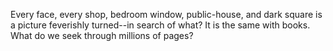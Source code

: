 Every face, every shop, bedroom window, public-house, and
dark square is a picture feverishly turned--in search of what?
It is the same with books. What do we seek through millions of pages?
